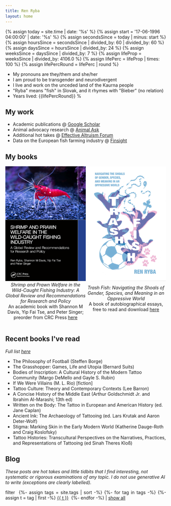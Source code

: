 ```yaml
---
title: Ren Ryba
layout: home
---
```


{%   assign today = site.time | date: '%s'      %}
{%   assign start = '17-06-1996 04:00:00' | date: '%s'  %}
{%   assign secondsSince = today | minus: start     %}
{%   assign hoursSince = secondsSince | divided_by: 60 | divided_by: 60     %}
{%   assign daysSince = hoursSince | divided_by: 24  %}
{%   assign weeksSince = daysSince | divided_by: 7  %}
{%   assign lifeProp = weeksSince | divided_by: 4106.0  %}
{%   assign lifePerc = lifeProp | times: 100  %}
{%   assign lifePercRound = lifePerc | round  %}

* My pronouns are they/them and she/her
* I am proud to be transgender and neurodivergent
* I live and work on the unceded land of the Kaurna people
* "Ryba" means "fish" in Slovak, and it rhymes with "Bieber" (no relation)
* Years lived: {{lifePercRound}} %

## My work
* Academic publications @ [Google Scholar](https://www.scholar.google.com/citations?hl=en&user=hCCZcZYAAAAJ&view_op=list_works&sortby=pubdate)
* Animal advocacy research @ [Animal Ask](https://www.animalask.org/research)
* Additional hot takes @ [Effective Altruism Forum](https://forum.effectivealtruism.org/users/ren-ryba)
* Data on the European fish farming industry @ [Finsight](https://finsight.fish)  

## My books
<div style="display: flex; align-items: center; justify-content: space-between;"><span style="text-align: center; width: 50%;"><a href="https://www.routledge.com/Shrimp-and-Prawn-Welfare-in-the-Wild-Caught-Fishing-Industry-A-Global-Review-and-Recommendations-for-Research-and-Policy/Ryba-Davis-Tse-Singer/p/book/9781032901459"><img src="/assets/images/shrimpbookcover.jpg" alt="Book cover for Shrimp and Prawn Welfare in the Wild-Caught Fishing Industry, showing an underwater close-up photograph of a red shrimp with white spots standing against grey-blue rocks" width="300" /></a></span><span style="text-align: center; width: 50%;"><a href="/trashfish.html"><img src="/assets/trashfish/cover_compressed.jpg" alt="Book cover for Trash Fish, a zine-style illustration of pink and blue fish with background images of a soccer ball, a rosary, and dog paws" width="300" /></a></span></div>

<div style="display: flex; align-items: center; justify-content: space-between;"><span style="text-align: center; width: 50%;"><i>Shrimp and Prawn Welfare in the Wild-Caught Fishing Industry: A Global Review and Recommendations for Research and Policy</i><br />An academic book with Shannon M Davis, Yip Fai Tse, and Peter Singer; preorder from CRC Press <a href="https://www.routledge.com/Shrimp-and-Prawn-Welfare-in-the-Wild-Caught-Fishing-Industry-A-Global-Review-and-Recommendations-for-Research-and-Policy/Ryba-Davis-Tse-Singer/p/book/9781032901459">here</a></span><span style="text-align: center; width: 50%;"><i>Trash Fish: Navigating the Shoals of Gender, Species, and Meaning in an Oppressive World</i><br />A book of autobiographical essays, free to read and download <a href="/trashfish.html">here</a><br /><br /></span></div>

<br />

## Recent books I've read
*Full list [here](books.html)*  
* The Philosophy of Football (Steffen Borge)
* The Grasshopper: Games, Life and Utopia (Bernard Suits)
* Bodies of Inscription: A Cultural History of the Modern Tattoo Community (Margo DeMello and Gayle S. Rubin)
* If We Were Villains (M. L. Rio) [fiction]
* Tattoo Culture: Theory and Contemporary Contexts (Lee Barron)
* A Concise History of the Middle East (Arthur Goldschmidt Jr. and Ibrahim Al-Marashi; 13th ed)
* Written on the Body: The Tattoo in European and American History (ed. Jane Caplan)
* Ancient Ink: The Archaeology of Tattooing (ed. Lars Krutak and Aaron Deter-Wolf)
* Stigma: Marking Skin in the Early Modern World (Katherine Dauge-Roth and Craig Koslofsky)
* Tattoo Histories: Transcultural Perspectives on the Narratives, Practices, and Representations of Tattooing (ed Sinah Theres Kloß)

## Blog  
*These posts are hot takes and little tidbits that I find interesting, not systematic or rigorous examinations of any topic. I do not use generative AI to write (exceptions are clearly labelled).*

<script type="text/javascript">
  function filterUsingTag(selectedTag) {
    var id = 0;
    {% for post in site.posts %}
      var ts = {{ post.tags | jsonify }}

      var postDiv = document.getElementById(++id);
      postDiv.style.display =
        (selectedTag == 'All' || ts.includes(selectedTag))
          ? 'list-item'
          : 'none';
    {% endfor %}
  }
</script>

<p style="text-align: justify;">
filter&nbsp;
{%- assign tags = site.tags | sort -%}
{%- for tag in tags -%}
  {%- assign t = tag | first -%}
<a href="#disable" id="{{ t }}" onclick="filterUsingTag(this.id)">{{ t }}</a>&nbsp;
{%- endfor -%}
| <a href="#disable" id="All" onclick="filterUsingTag('All')">show all</a>
</p>
